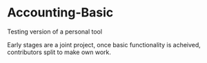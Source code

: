 # Accounting-Basic
Testing version of a personal tool

Early stages are a joint project, once basic functionality is acheived, contributors split to make own work.
